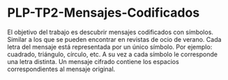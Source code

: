 # PLP-TP2-Mensajes-Codificados
El objetivo del trabajo es descubrir mensajes codificados con símbolos. Similar a los que se pueden encontrar en revistas de ocio de verano.
Cada letra del mensaje está representada por un único símbolo. Por ejemplo: cuadrado, triángulo, círculo, etc. A su vez a cada símbolo le corresponde una letra distinta.
Un mensaje cifrado contiene los espacios correspondientes al mensaje original.
